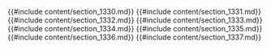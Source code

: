 {{#include content/section_1330.md}}
{{#include content/section_1331.md}}
{{#include content/section_1332.md}}
{{#include content/section_1333.md}}
{{#include content/section_1334.md}}
{{#include content/section_1335.md}}
{{#include content/section_1336.md}}
{{#include content/section_1337.md}}
